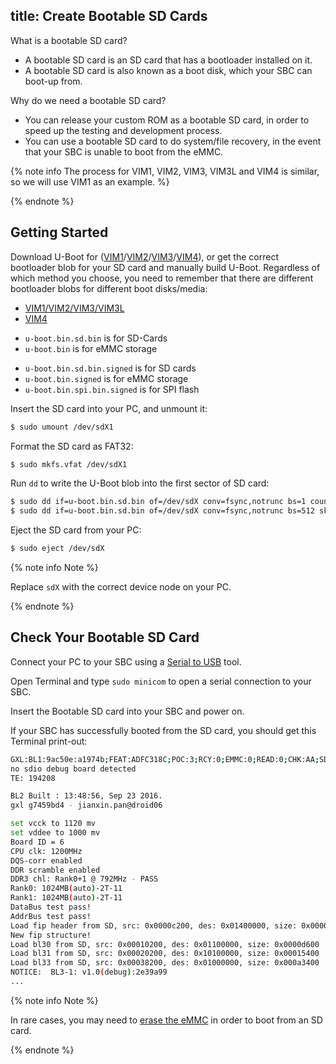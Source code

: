 title: Create Bootable SD Cards
---

What is a bootable SD card?

* A bootable SD card is an SD card that has a bootloader installed on it.
* A bootable SD card is also known as a boot disk, which your SBC can boot-up from.

Why do we need a bootable SD card?

* You can release your custom ROM as a bootable SD card, in order to speed up the testing and development process.
* You can use a bootable SD card to do system/file recovery, in the event that your SBC is unable to boot from the eMMC.

{% note info The process for VIM1, VIM2, VIM3, VIM3L and VIM4 is similar, so we will use VIM1 as an example. %}

{% endnote %}

## Getting Started
Download U-Boot for ([VIM1](https://dl.khadas.com/Firmware/VIM1/U-boot/)/[VIM2](https://dl.khadas.com/Firmware/VIM2/U-boot/)/[VIM3](https://dl.khadas.com/Firmware/VIM3/U-boot/)/[VIM4](https://dl.khadas.com/Firmware/VIM4/U-boot/)), or get the correct bootloader blob for your SD card and manually build U-Boot. Regardless of which method you choose, you need to remember that there are different bootloader blobs for different boot disks/media:

<ul class="nav nav-tabs" id="myTab" role="tablist">
  <li class="nav-item" role="presentation">
    <a class="nav-link active" id="vim123-tab" data-toggle="tab" href="#vim123" role="tab" aria-controls="vim123" aria-selected="true">VIM1/VIM2/VIM3/VIM3L</a>
  </li>
  <li class="nav-item" role="presentation">
    <a class="nav-link" id="vim4-tab" data-toggle="tab" href="#vim4" role="tab" aria-controls="vim4" aria-selected="false">VIM4</a>
  </li>
</ul>
<div class="tab-content" id="myTabContent">
<div class="tab-pane fade show active" id="vim123" role="tabpanel" aria-labelledby="vim123-tab">


* `u-boot.bin.sd.bin` is for SD-Cards
* `u-boot.bin` is for eMMC storage

</div>
<div class="tab-pane fade show" id="vim4" role="tabpanel" aria-labelledby="vim4-tab">

* `u-boot.bin.sd.bin.signed` is for SD cards
* `u-boot.bin.signed` is for eMMC storage
* `u-boot.bin.spi.bin.signed` is for SPI flash

</div>
</div>

Insert the SD card into your PC, and unmount it:

```bash
$ sudo umount /dev/sdX1
```

Format the SD card as FAT32:

```bash
$ sudo mkfs.vfat /dev/sdX1
```

Run `dd` to write the U-Boot blob into the first sector of SD card:
```bash
$ sudo dd if=u-boot.bin.sd.bin of=/dev/sdX conv=fsync,notrunc bs=1 count=444
$ sudo dd if=u-boot.bin.sd.bin of=/dev/sdX conv=fsync,notrunc bs=512 skip=1 seek=1
```

Eject the SD card from your PC:
```bash
$ sudo eject /dev/sdX
```

{% note info Note %}

Replace `sdX` with the correct device node on your PC.

{% endnote %}

## Check Your Bootable SD Card

Connect your PC to your SBC using a [Serial to USB](SetupSerialTool.html) tool.

Open Terminal and type `sudo minicom` to open a serial connection to your SBC.

Insert the Bootable SD card into your SBC and power on. 

If your SBC has successfully booted from the SD card, you should get this Terminal print-out:

```bash
GXL:BL1:9ac50e:a1974b;FEAT:ADFC318C;POC:3;RCY:0;EMMC:0;READ:0;CHK:AA;SD:0;READ:0;0.0;CHK:0;
no sdio debug board detected 
TE: 194208

BL2 Built : 13:48:56, Sep 23 2016. 
gxl g7459bd4 - jianxin.pan@droid06

set vcck to 1120 mv
set vddee to 1000 mv
Board ID = 6
CPU clk: 1200MHz
DQS-corr enabled
DDR scramble enabled
DDR3 chl: Rank0+1 @ 792MHz - PASS
Rank0: 1024MB(auto)-2T-11
Rank1: 1024MB(auto)-2T-11
DataBus test pass!
AddrBus test pass!
Load fip header from SD, src: 0x0000c200, des: 0x01400000, size: 0x00004000
New fip structure!
Load bl30 from SD, src: 0x00010200, des: 0x01100000, size: 0x0000d600
Load bl31 from SD, src: 0x00020200, des: 0x10100000, size: 0x00015400
Load bl33 from SD, src: 0x00038200, des: 0x01000000, size: 0x000a3400
NOTICE:  BL3-1: v1.0(debug):2e39a99
...

```

{% note info Note %}

In rare cases, you may need to [erase the eMMC](EraseEmmc.html) in order to boot from an SD card.

{% endnote %}
